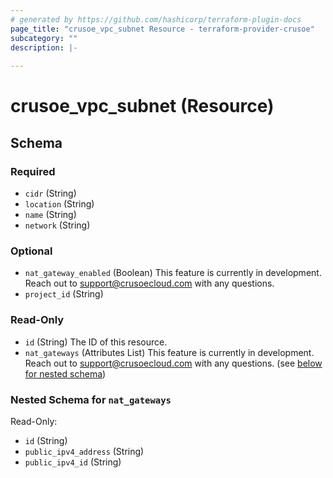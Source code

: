 ```yaml
---
# generated by https://github.com/hashicorp/terraform-plugin-docs
page_title: "crusoe_vpc_subnet Resource - terraform-provider-crusoe"
subcategory: ""
description: |-
  
---
```


# crusoe_vpc_subnet (Resource)





<!-- schema generated by tfplugindocs -->
## Schema

### Required

- `cidr` (String)
- `location` (String)
- `name` (String)
- `network` (String)

### Optional

- `nat_gateway_enabled` (Boolean) This feature is currently in development. Reach out to support@crusoecloud.com with any questions.
- `project_id` (String)

### Read-Only

- `id` (String) The ID of this resource.
- `nat_gateways` (Attributes List) This feature is currently in development. Reach out to support@crusoecloud.com with any questions. (see [below for nested schema](#nestedatt--nat_gateways))

<a id="nestedatt--nat_gateways"></a>
### Nested Schema for `nat_gateways`

Read-Only:

- `id` (String)
- `public_ipv4_address` (String)
- `public_ipv4_id` (String)
